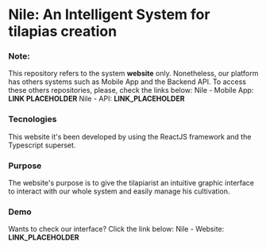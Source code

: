 # Nile: An Intelligent System for tilapias creation

### Note:
This repository refers to the system **website** only. Nonetheless, our platform has others systems such as Mobile App and the Backend API.
To access these others repositories, please, check the links below:
Nile - Mobile App: __LINK PLACEHOLDER__
Nile - API: __LINK_PLACEHOLDER__

### Tecnologies
This website it's been developed by using the ReactJS framework and the Typescript superset.

### Purpose
The website's purpose is to give the tilapiarist an intuitive graphic interface to interact with our whole system and easily manage his cultivation.

### Demo
Wants to check our interface? Click the link below:
Nile - Website: __LINK_PLACEHOLDER__
